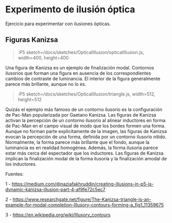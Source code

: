 # Experimento de ilusión óptica

Ejercicio para experimentar con ilusiones ópticas.

## Figuras Kanizsa

> :P5 sketch=/docs/sketches/OpticalIllusion/opticalIllusion.js, width=400, height=400

Una figura de Kanizsa es un ejemplo de finalización modal. Contornos ilusorios que forman una figura en ausencia de los correspondientes cambios de contraste de luminancia. El interior de la figura generalmente parece más brillante, aunque no lo es.

> :P5 sketch=/docs/sketches/OpticalIllusion/triangle.js, width=512, height=512


Quizás el ejemplo más famoso de un contorno ilusorio es la configuración de Pac-Man popularizada por Gaetano Kanizsa. Las figuras de Kanizsa activan la percepción de un contorno ilusorio al alinear inductores en forma de Pac-Man en el campo visual de modo que los bordes formen una forma. Aunque no forman parte explícitamente de la imagen, las figuras de Kanizsa evocan la percepción de una forma, definida por un contorno ilusorio nítido. Normalmente, la forma parece más brillante que el fondo, aunque la luminancia es en realidad homogénea. Además, la forma ilusoria parece estar más cerca del espectador que los inductores. Las figuras de Kanizsa implican la finalización modal de la forma ilusoria y la finalización amodal de los inductores.

Fuentes: 

1 - https://medium.com/@naziafakhruddin/creating-illusions-in-p5-js-dynamic-kanizsa-illusion-part-4-af9fe72c5ec7

2 - https://www.researchgate.net/figure/The-Kanizsa-triangle-is-an-example-for-modal-completion-Illusory-contours-forming-a_fig1_11359675

3 - https://en.wikipedia.org/wiki/Illusory_contours

